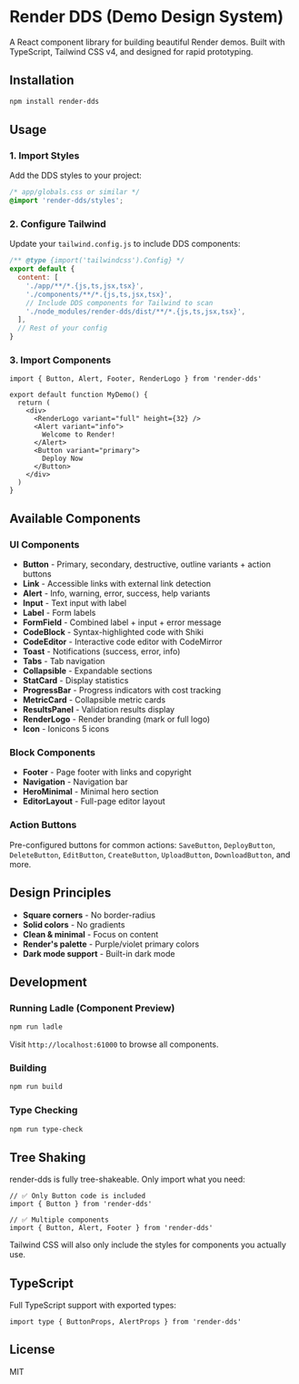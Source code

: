 # Render DDS (Demo Design System)

A React component library for building beautiful Render demos. Built with TypeScript, Tailwind CSS v4, and designed for rapid prototyping.

## Installation

```bash
npm install render-dds
```

## Usage

### 1. Import Styles

Add the DDS styles to your project:

```css
/* app/globals.css or similar */
@import 'render-dds/styles';
```

### 2. Configure Tailwind

Update your `tailwind.config.js` to include DDS components:

```js
/** @type {import('tailwindcss').Config} */
export default {
  content: [
    './app/**/*.{js,ts,jsx,tsx}',
    './components/**/*.{js,ts,jsx,tsx}',
    // Include DDS components for Tailwind to scan
    './node_modules/render-dds/dist/**/*.{js,ts,jsx,tsx}',
  ],
  // Rest of your config
}
```

### 3. Import Components

```tsx
import { Button, Alert, Footer, RenderLogo } from 'render-dds'

export default function MyDemo() {
  return (
    <div>
      <RenderLogo variant="full" height={32} />
      <Alert variant="info">
        Welcome to Render!
      </Alert>
      <Button variant="primary">
        Deploy Now
      </Button>
    </div>
  )
}
```

## Available Components

### UI Components
- **Button** - Primary, secondary, destructive, outline variants + action buttons
- **Link** - Accessible links with external link detection
- **Alert** - Info, warning, error, success, help variants
- **Input** - Text input with label
- **Label** - Form labels
- **FormField** - Combined label + input + error message
- **CodeBlock** - Syntax-highlighted code with Shiki
- **CodeEditor** - Interactive code editor with CodeMirror
- **Toast** - Notifications (success, error, info)
- **Tabs** - Tab navigation
- **Collapsible** - Expandable sections
- **StatCard** - Display statistics
- **ProgressBar** - Progress indicators with cost tracking
- **MetricCard** - Collapsible metric cards
- **ResultsPanel** - Validation results display
- **RenderLogo** - Render branding (mark or full logo)
- **Icon** - Ionicons 5 icons

### Block Components
- **Footer** - Page footer with links and copyright
- **Navigation** - Navigation bar
- **HeroMinimal** - Minimal hero section
- **EditorLayout** - Full-page editor layout

### Action Buttons
Pre-configured buttons for common actions:
`SaveButton`, `DeployButton`, `DeleteButton`, `EditButton`, `CreateButton`, `UploadButton`, `DownloadButton`, and more.

## Design Principles

- **Square corners** - No border-radius
- **Solid colors** - No gradients
- **Clean & minimal** - Focus on content
- **Render's palette** - Purple/violet primary colors
- **Dark mode support** - Built-in dark mode

## Development

### Running Ladle (Component Preview)

```bash
npm run ladle
```

Visit `http://localhost:61000` to browse all components.

### Building

```bash
npm run build
```

### Type Checking

```bash
npm run type-check
```

## Tree Shaking

render-dds is fully tree-shakeable. Only import what you need:

```tsx
// ✅ Only Button code is included
import { Button } from 'render-dds'

// ✅ Multiple components
import { Button, Alert, Footer } from 'render-dds'
```

Tailwind CSS will also only include the styles for components you actually use.

## TypeScript

Full TypeScript support with exported types:

```tsx
import type { ButtonProps, AlertProps } from 'render-dds'
```

## License

MIT
